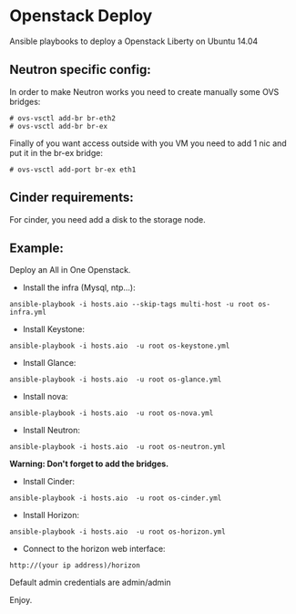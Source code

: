 # Openstack Deploy
Ansible playbooks to deploy a Openstack Liberty on Ubuntu 14.04

## Neutron specific config:
In order to make Neutron works you need to create manually some OVS bridges:

```
# ovs-vsctl add-br br-eth2
# ovs-vsctl add-br br-ex
```

Finally of you want access outside with you VM you need to add 1 nic and put it in the br-ex bridge:
```
# ovs-vsctl add-port br-ex eth1
```
## Cinder requirements:
For cinder, you need add a disk to the storage node.

## Example:
Deploy an All in One Openstack.
- Install the infra (Mysql, ntp...):
```
ansible-playbook -i hosts.aio --skip-tags multi-host -u root os-infra.yml
```
- Install Keystone:
```
ansible-playbook -i hosts.aio  -u root os-keystone.yml
```
- Install Glance:
```
ansible-playbook -i hosts.aio  -u root os-glance.yml
```
- Install nova:
```
ansible-playbook -i hosts.aio  -u root os-nova.yml
```
- Install Neutron:
```
ansible-playbook -i hosts.aio  -u root os-neutron.yml
```
**Warning: Don't forget to add the bridges.**
- Install Cinder:
```
ansible-playbook -i hosts.aio  -u root os-cinder.yml
```
- Install Horizon:
```
ansible-playbook -i hosts.aio  -u root os-horizon.yml
```
- Connect to the horizon web interface:
```
http://(your ip address)/horizon
```
Default admin credentials are admin/admin

Enjoy.
